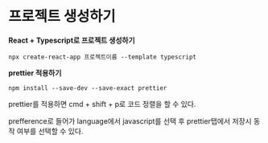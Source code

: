 # 프로젝트 생성하기

**React + Typescript로  프로젝트 생성하기**

```
npx create-react-app 프로젝트이름 --template typescript
```

**prettier 적용하기**

```
npm install --save-dev --save-exact prettier
```

prettier를 적용하면 cmd + shift + p로 코드 정렬을 할 수 있다.

prefference로 들어가 language에서 javascript를 선택 후 prettier탭에서 저장시 동작 여부를 선택할 수 있다.

